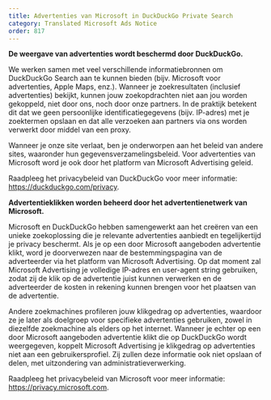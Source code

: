 ```yaml
---
title: Advertenties van Microsoft in DuckDuckGo Private Search
category: Translated Microsoft Ads Notice
order: 817
---
```


**De weergave van advertenties wordt beschermd door DuckDuckGo.**

We werken samen met veel verschillende informatiebronnen om DuckDuckGo Search aan te kunnen bieden (bijv. Microsoft voor advertenties, Apple Maps, enz.). Wanneer je zoekresultaten (inclusief advertenties) bekijkt, kunnen jouw zoekopdrachten niet aan jou worden gekoppeld, niet door ons, noch door onze partners. In de praktijk betekent dit dat we geen persoonlijke identificatiegegevens (bijv. IP-adres) met je zoektermen opslaan en dat alle verzoeken aan partners via ons worden verwerkt door middel van een proxy.

Wanneer je onze site verlaat, ben je onderworpen aan het beleid van andere sites, waaronder hun gegevensverzamelingsbeleid. Voor advertenties van Microsoft word je ook door het platform van Microsoft Advertising geleid.

Raadpleeg het privacybeleid van DuckDuckGo voor meer informatie: <https://duckduckgo.com/privacy>.

**Advertentieklikken worden beheerd door het advertentienetwerk van Microsoft.**

Microsoft en DuckDuckGo hebben samengewerkt aan het creëren van een unieke zoekoplossing die je relevante advertenties aanbiedt en tegelijkertijd je privacy beschermt. Als je op een door Microsoft aangeboden advertentie klikt, word je doorverwezen naar de bestemmingspagina van de adverteerder via het platform van Microsoft Advertising. Op dat moment zal Microsoft Advertising je volledige IP-adres en user-agent string gebruiken, zodat zij de klik op de advertentie juist kunnen verwerken en de adverteerder de kosten in rekening kunnen brengen voor het plaatsen van de advertentie.

Andere zoekmachines profileren jouw klikgedrag op advertenties, waardoor ze je later als doelgroep voor specifieke advertenties gebruiken, zowel in diezelfde zoekmachine als elders op het internet. Wanneer je echter op een door Microsoft aangeboden advertentie klikt die op DuckDuckGo wordt weergegeven, koppelt Microsoft Advertising je klikgedrag op advertenties niet aan een gebruikersprofiel. Zij zullen deze informatie ook niet opslaan of delen, met uitzondering van administratieverwerking.

Raadpleeg het privacybeleid van Microsoft voor meer informatie: <https://privacy.microsoft.com>.

